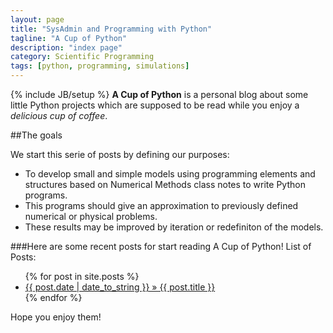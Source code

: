 ```yaml
---
layout: page
title: "SysAdmin and Programming with Python"
tagline: "A Cup of Python"
description: "index page"
category: Scientific Programming
tags: [python, programming, simulations]
---
```

{% include JB/setup %}
**A Cup of Python** is a personal blog about some little Python projects which are supposed to be read while you enjoy a *delicious cup of coffee*. 

##The goals

We start this serie of posts by defining our purposes:

* To develop small and simple models using programming elements and structures based on Numerical Methods class notes to write Python programs. 
* This programs should give an approximation to previously defined numerical or physical problems.
* These results may be improved by iteration or redefiniton of the models.

###Here are some recent posts for start reading A Cup of Python!
List of Posts:
<ul>
    {% for post in site.posts %}
    <li>
    <a href="{{ post.url }}">{{ post.date | date_to_string }} » {{ post.title }} </a>
    </li>
    {% endfor %} 
</ul>
Hope you enjoy them!
